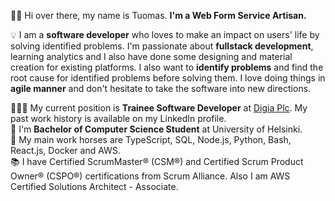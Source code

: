 👋🏻 Hi over there, my name is Tuomas. **I'm a Web Form Service Artisan.**

💡 I am a **software developer** who loves to make an impact on users' life by solving identified problems. I'm passionate about **fullstack development**, learning analytics and I also have done some designing and material creation for existing platforms. I also want to **identify problems** and find the root cause for identified problems before solving them. I love doing things in **agile manner** and don't hesitate to take the software into new directions.

👨🏻‍💻 My current position is **Trainee Software Developer** at [Digia Plc](https://digia.com/en). My past work history is available on my LinkedIn profile.<br />
📖 I'm **Bachelor of Computer Science Student** at University of Helsinki.<br />
🐴 My main work horses are TypeScript, SQL, Node.js, Python, Bash, React.js, Docker and AWS.<br />
📚 I have Certified ScrumMaster® (CSM®) and Certified Scrum Product Owner® (CSPO®) certifications from Scrum Alliance. Also I am AWS Certified Solutions Architect - Associate.
